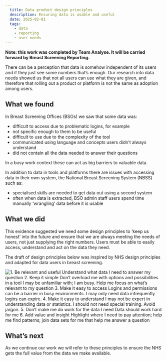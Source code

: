 ```yaml
---
  title: Data product design principles
  description: Ensuring data is usable and useful
  date: 2025-02-01
  tags:
    - data
    - reporting
    - user needs
---
```



**Note: this work was completed by Team Analyse. It will be carried forward by Breast Screening Reporting.**

There can be a perception that data is somehow independent of its users and if they just see some numbers that’s enough. Our research into data needs showed us that not all users can use what they are given, and therefore that rolling out a product or platform is not the same as adoption among users.

## What we found

In Breast Screening Offices (BSOs) we saw that some data was:

- difficult to access due to problematic logins, for example
- not specific enough to them to be useful
- difficult to use due to the complexity of the tool
- communicated using language and concepts users didn’t always understand
- did not contain all the data needed to answer their questions

In a busy work context these can act as big barriers to valuable data.

In addition to data in tools and platforms there are issues with accessing data in their own system, the National Breast Screening System (NBSS) such as:

- specialised skills are needed to get data out using a second system
- often when data is extracted, BSO admin staff users spend time manually ‘wrangling’ data before it is usable

## What we did

This evidence suggested we need some design principles to ‘keep us honest’ into the future and ensure that we are always meeting the needs of users, not just supplying the right numbers. Users must be able to easily access, understand and act on the data they need.

The draft of design principles below was inspired by NHS design principles and adapted for data users in breast screening.

![1. Be relevant and useful
Understand what data I need to answer my question
2. Keep it simple
Don’t overload me with options and possibilities in a tool I may be unfamiliar with; I am busy. Help me focus on what’s relevant to my question
3. Make it easy to access
Logins and permissions can be a barrier in busy environments. I may only need data infrequently logins can expire.
4.  Make it easy to understand
I may not be expert in understanding data or statistics. I should not need special training. Avoid jargon.
5. Don’t make me do work for the data I need
Data should work hard for me
6. Add value and insight
Highlight where I need to pay attention; help me find patterns; join data sets for me that help me answer a question](data-product-design-principles.png)

## What’s next

As we continue our work we will refer to these principles to ensure the NHS gets the full value from the data we make available.
